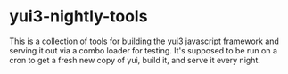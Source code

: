 # yui3-nightly-tools

This is a collection of tools for building the yui3 javascript framework and
serving it out via a combo loader for testing.  It's supposed to be run on a
cron to get a fresh new copy of yui, build it, and serve it every night.
